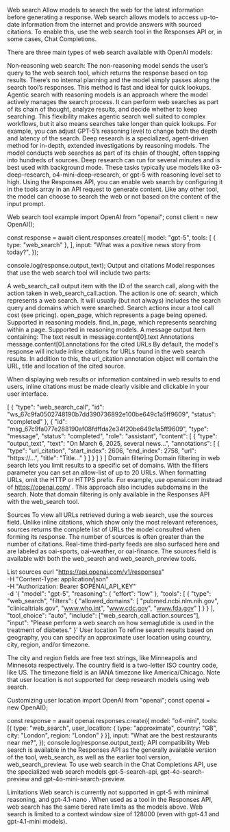 Web search
Allow models to search the web for the latest information before generating a response.
Web search allows models to access up-to-date information from the internet and provide answers with sourced citations. To enable this, use the web search tool in the Responses API or, in some cases, Chat Completions.

There are three main types of web search available with OpenAI models:

Non‑reasoning web search: The non-reasoning model sends the user’s query to the web search tool, which returns the response based on top results. There’s no internal planning and the model simply passes along the search tool’s responses. This method is fast and ideal for quick lookups.
Agentic search with reasoning models is an approach where the model actively manages the search process. It can perform web searches as part of its chain of thought, analyze results, and decide whether to keep searching. This flexibility makes agentic search well suited to complex workflows, but it also means searches take longer than quick lookups. For example, you can adjust GPT-5’s reasoning level to change both the depth and latency of the search.
Deep research is a specialized, agent-driven method for in-depth, extended investigations by reasoning models. The model conducts web searches as part of its chain of thought, often tapping into hundreds of sources. Deep research can run for several minutes and is best used with background mode. These tasks typically use models like o3-deep-research, o4-mini-deep-research, or gpt-5 with reasoning level set to high.
Using the Responses API, you can enable web search by configuring it in the tools array in an API request to generate content. Like any other tool, the model can choose to search the web or not based on the content of the input prompt.

Web search tool example
import OpenAI from "openai";
const client = new OpenAI();

const response = await client.responses.create({
    model: "gpt-5",
    tools: [
        { type: "web_search" },
    ],
    input: "What was a positive news story from today?",
});

console.log(response.output_text);
Output and citations
Model responses that use the web search tool will include two parts:

A web_search_call output item with the ID of the search call, along with the action taken in web_search_call.action. The action is one of:
search, which represents a web search. It will usually (but not always) includes the search query and domains which were searched. Search actions incur a tool call cost (see pricing).
open_page, which represents a page being opened. Supported in reasoning models.
find_in_page, which represents searching within a page. Supported in reasoning models.
A message output item containing:
The text result in message.content[0].text
Annotations message.content[0].annotations for the cited URLs
By default, the model's response will include inline citations for URLs found in the web search results. In addition to this, the url_citation annotation object will contain the URL, title and location of the cited source.

When displaying web results or information contained in web results to end users, inline citations must be made clearly visible and clickable in your user interface.

[
    {
        "type": "web_search_call",
        "id": "ws_67c9fa0502748190b7dd390736892e100be649c1a5ff9609",
        "status": "completed"
    },
    {
        "id": "msg_67c9fa077e288190af08fdffda2e34f20be649c1a5ff9609",
        "type": "message",
        "status": "completed",
        "role": "assistant",
        "content": [
            {
                "type": "output_text",
                "text": "On March 6, 2025, several news...",
                "annotations": [
                    {
                        "type": "url_citation",
                        "start_index": 2606,
                        "end_index": 2758,
                        "url": "https://...",
                        "title": "Title..."
                    }
                ]
            }
        ]
    }
]
Domain filtering
Domain filtering in web search lets you limit results to a specific set of domains. With the filters parameter you can set an allow-list of up to 20 URLs. When formatting URLs, omit the HTTP or HTTPS prefix. For example, use 
openai.com
 instead of 
https://openai.com/
. This approach also includes subdomains in the search. Note that domain filtering is only available in the Responses API with the web_search tool.

Sources
To view all URLs retrieved during a web search, use the sources field. Unlike inline citations, which show only the most relevant references, sources returns the complete list of URLs the model consulted when forming its response. The number of sources is often greater than the number of citations. Real-time third-party feeds are also surfaced here and are labeled as oai-sports, oai-weather, or oai-finance. The sources field is available with both the web_search and web_search_preview tools.

List sources
curl "https://api.openai.com/v1/responses" \
-H "Content-Type: application/json" \
-H "Authorization: Bearer $OPENAI_API_KEY" \
-d '{
  "model": "gpt-5",
  "reasoning": { "effort": "low" },
  "tools": [
    {
      "type": "web_search",
      "filters": {
        "allowed_domains": [
          "pubmed.ncbi.nlm.nih.gov",
          "clinicaltrials.gov",
          "www.who.int",
          "www.cdc.gov",
          "www.fda.gov"
        ]
      }
    }
  ],
  "tool_choice": "auto",
  "include": ["web_search_call.action.sources"],
  "input": "Please perform a web search on how semaglutide is used in the treatment of diabetes."
}'
User location
To refine search results based on geography, you can specify an approximate user location using country, city, region, and/or timezone.

The city and region fields are free text strings, like Minneapolis and Minnesota respectively.
The country field is a two-letter ISO country code, like US.
The timezone field is an IANA timezone like America/Chicago.
Note that user location is not supported for deep research models using web search.

Customizing user location
import OpenAI from "openai";
const openai = new OpenAI();

const response = await openai.responses.create({
    model: "o4-mini",
    tools: [{
        type: "web_search",
        user_location: {
            type: "approximate",
            country: "GB",
            city: "London",
            region: "London"
        }
    }],
    input: "What are the best restaurants near me?",
});
console.log(response.output_text);
API compatibility
Web search is available in the Responses API as the generally available version of the tool, web_search, as well as the earlier tool version, web_search_preview. To use web search in the Chat Completions API, use the specialized web search models gpt-5-search-api, gpt-4o-search-preview and gpt-4o-mini-search-preview.

Limitations
Web search is currently not supported in 
gpt-5
 with minimal reasoning, and 
gpt-4.1-nano
.
When used as a tool in the Responses API, web search has the same tiered rate limits as the models above.
Web search is limited to a context window size of 128000 (even with 
gpt-4.1
 and 
gpt-4.1-mini
 models).